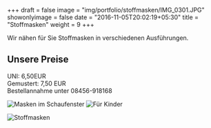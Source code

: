 +++
draft = false
image = "img/portfolio/stoffmasken/IMG_0301.JPG"
showonlyimage = false
date = "2016-11-05T20:02:19+05:30"
title = "Stoffmasken"
weight = 9
+++


Wir nähen für Sie Stoffmasken in verschiedenen Ausführungen.
## Unsere Preise
UNI: 6,50EUR  
Gemustert: 7,50 EUR  
Bestellannahme unter 08456-918168  

<!--more-->


![Masken im Schaufenster][1]
![Für Kinder][4]  
 
![Stoffmasken][2]  





[1]: /img/portfolio/stoffmasken/IMG_0301.JPG
[2]: /img/portfolio/stoffmasken/IMG_0355.JPG
[3]: /img/portfolio/stoffmasken/IMG_0301.JPG
[4]: /img/portfolio/stoffmasken/IMG_0342.JPG
[5]: /img/portfolio/stoffmasken/IMG_0344.JPG